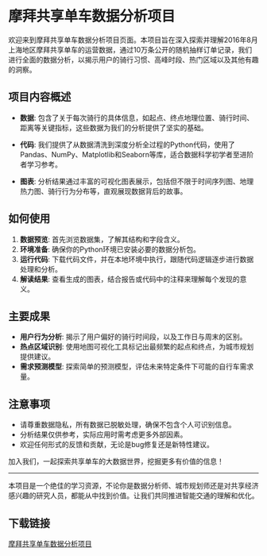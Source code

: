 # 摩拜共享单车数据分析项目

欢迎来到摩拜共享单车数据分析项目页面。本项目旨在深入探索并理解2016年8月上海地区摩拜共享单车的运营数据，通过10万条公开的随机抽样订单记录，我们进行全面的数据分析，以揭示用户的骑行习惯、高峰时段、热门区域以及其他有趣的洞察。

## 项目内容概述

- **数据**: 包含了关于每次骑行的具体信息，如起点、终点地理位置、骑行时间、距离等关键指标，这些数据为我们的分析提供了坚实的基础。
  
- **代码**: 我们提供了从数据清洗到深度分析全过程的Python代码，使用了Pandas、NumPy、Matplotlib和Seaborn等库，适合数据科学初学者至进阶者学习参考。

- **图表**: 分析结果通过丰富的可视化图表展示，包括但不限于时间序列图、地理热力图、骑行行为分布等，直观展现数据背后的故事。

## 如何使用

1. **数据预览**: 首先浏览数据集，了解其结构和字段含义。
2. **环境准备**: 确保你的Python环境已安装必要的数据分析包。
3. **运行代码**: 下载代码文件，并在本地环境中执行，跟随代码逻辑逐步进行数据处理和分析。
4. **解读结果**: 查看生成的图表，结合报告或代码中的注释来理解每个发现的意义。

## 主要成果

- **用户行为分析**: 揭示了用户偏好的骑行时间段，以及工作日与周末的区别。
- **热点区域识别**: 使用地图可视化工具标记出最频繁的起点和终点，为城市规划提供建议。
- **需求预测模型**: 探索简单的预测模型，评估未来特定条件下可能的自行车需求量。

## 注意事项

- 请尊重数据隐私，所有数据已脱敏处理，确保不包含个人可识别信息。
- 分析结果仅供参考，实际应用时需考虑更多外部因素。
- 欢迎任何形式的反馈和贡献，无论是bug修复还是新特性建议。

加入我们，一起探索共享单车的大数据世界，挖掘更多有价值的信息！

---

本项目是一个绝佳的学习资源，不论你是数据分析师、城市规划师还是对共享经济感兴趣的研究人员，都能从中找到价值。让我们共同推进智能交通的理解和优化。

## 下载链接

[摩拜共享单车数据分析项目](https://pan.quark.cn/s/b646e3c1c3b1)